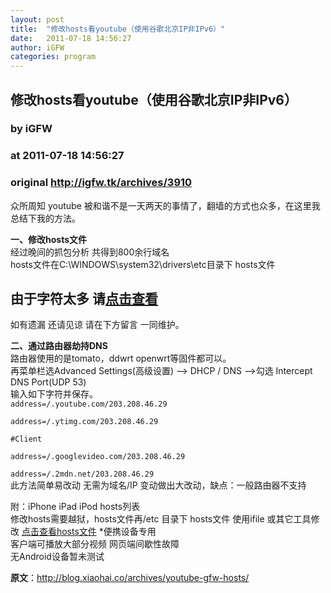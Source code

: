 ```yaml
---
layout: post
title:  "修改hosts看youtube（使用谷歌北京IP非IPv6）"
date:   2011-07-18 14:56:27
author: iGFW
categories: program
---
```


## 修改hosts看youtube（使用谷歌北京IP非IPv6）
### by iGFW
### at 2011-07-18 14:56:27
### original <http://igfw.tk/archives/3910>

<p>众所周知 youtube 被和谐不是一天两天的事情了，翻墙的方式也众多，在这里我总结下我的方法。</p>
<p><strong>一、修改hosts文件</strong><br>
经过晚间的抓包分析 共得到800余行域名<br>
hosts文件在C:\WINDOWS\system32\drivers\etc目录下 hosts文件</p>
<h2>由于字符太多 请<a href="http://blog.xiaohai.co/wp-content/uploads/2011/07/youtube-hosts.zip">点击查看</a></h2>
<p><span></span></p>
<p>如有遗漏 还请见谅 请在下方留言 一同维护。</p>
<p><strong>二、通过路由器劫持DNS</strong><br>
路由器使用的是tomato，ddwrt openwrt等固件都可以。<br>
再菜单栏选Advanced Settings(高级设置) –&gt; DHCP / DNS –&gt;勾选 Intercept DNS Port(UDP 53)<br>
输入如下字符并保存。<br>
<code>address=/.youtube.com/203.208.46.29<br>
address=/.ytimg.com/203.208.46.29<br>
#Client<br>
address=/.googlevideo.com/203.208.46.29<br>
address=/.2mdn.net/203.208.46.29</code><br>
此方法简单易改动 无需为域名/IP 变动做出大改动，缺点：一般路由器不支持</p>
<p>附：iPhone iPad iPod hosts列表<br>
修改hosts需要越狱，hosts文件再/etc 目录下 hosts文件 使用ifile 或其它工具修改 <a href="http://blog.xiaohai.co/wp-content/uploads/2011/07/ios-youtube.txt">点击查看hosts文件</a> *便携设备专用<br>
客户端可播放大部分视频 网页端间歇性故障<br>
无Android设备暂未测试</p>
<p><strong>原文</strong>：<a href="http://blog.xiaohai.co/archives/youtube-gfw-hosts/">http://blog.xiaohai.co/archives/youtube-gfw-hosts/</a></p>